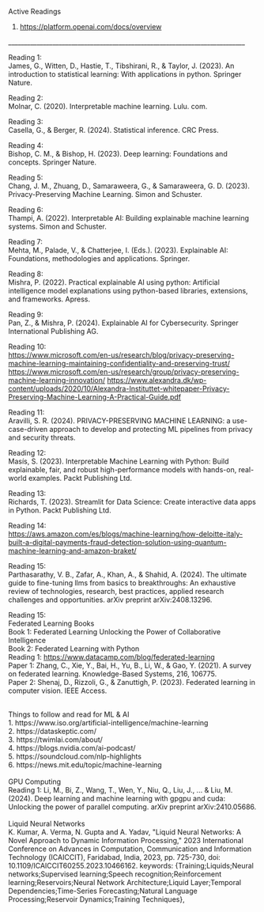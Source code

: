 Active Readings <br>
1. https://platform.openai.com/docs/overview <br>

___________________________________________________________________________  <br>

Reading 1: <br>
James, G., Witten, D., Hastie, T., Tibshirani, R., & Taylor, J. (2023). An introduction to statistical learning: With applications in python. Springer Nature. </br> 

Reading 2: <br>
Molnar, C. (2020). Interpretable machine learning. Lulu. com. <br>

Reading 3: <br>
Casella, G., & Berger, R. (2024). Statistical inference. CRC Press. <br>

Reading 4: <br>
Bishop, C. M., & Bishop, H. (2023). Deep learning: Foundations and concepts. Springer Nature. <br>

Reading 5: <br>
Chang, J. M., Zhuang, D., Samaraweera, G., & Samaraweera, G. D. (2023). Privacy-Preserving Machine Learning. Simon and Schuster. <br>

Reading 6: <br>
Thampi, A. (2022). Interpretable AI: Building explainable machine learning systems. Simon and Schuster. <br>

Reading 7: <br>
Mehta, M., Palade, V., & Chatterjee, I. (Eds.). (2023). Explainable AI: Foundations, methodologies and applications. Springer. <br>

Reading 8: <br>
Mishra, P. (2022). Practical explainable AI using python: Artificial intelligence model explanations using python-based libraries, extensions, and frameworks. Apress. <br>

Reading 9: <br>
Pan, Z., & Mishra, P. (2024). Explainable AI for Cybersecurity. Springer International Publishing AG. <br>

Reading 10: <br>
https://www.microsoft.com/en-us/research/blog/privacy-preserving-machine-learning-maintaining-confidentiality-and-preserving-trust/
https://www.microsoft.com/en-us/research/group/privacy-preserving-machine-learning-innovation/
https://www.alexandra.dk/wp-content/uploads/2020/10/Alexandra-Instituttet-whitepaper-Privacy-Preserving-Machine-Learning-A-Practical-Guide.pdf
<br>

Reading 11: <br>
Aravilli, S. R. (2024). PRIVACY-PRESERVING MACHINE LEARNING: a use-case-driven approach to develop and protecting ML pipelines from privacy and security threats. <br>

Reading 12: <br>
Masís, S. (2023). Interpretable Machine Learning with Python: Build explainable, fair, and robust high-performance models with hands-on, real-world examples. Packt Publishing Ltd. <br>

Reading 13: <br>
Richards, T. (2023). Streamlit for Data Science: Create interactive data apps in Python. Packt Publishing Ltd. <br>

Reading 14: <br>
https://aws.amazon.com/es/blogs/machine-learning/how-deloitte-italy-built-a-digital-payments-fraud-detection-solution-using-quantum-machine-learning-and-amazon-braket/ <br>

Reading 15: <br>
Parthasarathy, V. B., Zafar, A., Khan, A., & Shahid, A. (2024). The ultimate guide to fine-tuning llms from basics to breakthroughs: An exhaustive review of technologies, research, best practices, applied research challenges and opportunities. arXiv preprint arXiv:2408.13296. <br>

Reading 15: <br>
Federated Learning Books <br>
Book 1: Federated Learning Unlocking the Power of Collaborative Intelligence <br>
Book 2: Federated Learning with Python <br>
Reading 1: https://www.datacamp.com/blog/federated-learning <br>
Paper 1: Zhang, C., Xie, Y., Bai, H., Yu, B., Li, W., & Gao, Y. (2021). A survey on federated learning. Knowledge-Based Systems, 216, 106775. <br>
Paper 2: Shenaj, D., Rizzoli, G., & Zanuttigh, P. (2023). Federated learning in computer vision. IEEE Access. <br>

<br>
Things to follow and read for ML & AI <br>
1. https://www.iso.org/artificial-intelligence/machine-learning <br>
2. https://dataskeptic.com/ <br>
3. https://twimlai.com/about/ <br>
4. https://blogs.nvidia.com/ai-podcast/ <br>
5. https://soundcloud.com/nlp-highlights <br>
6. https://news.mit.edu/topic/machine-learning <br>

<br>
GPU Computing <br>
Reading 1: Li, M., Bi, Z., Wang, T., Wen, Y., Niu, Q., Liu, J., ... & Liu, M. (2024). Deep learning and machine learning with gpgpu and cuda: Unlocking the power of parallel computing. arXiv preprint arXiv:2410.05686. <br>

<br>
Liquid Neural Networks <br>
K. Kumar, A. Verma, N. Gupta and A. Yadav, "Liquid Neural Networks: A Novel Approach to Dynamic Information Processing," 2023 International Conference on Advances in Computation, Communication and Information Technology (ICAICCIT), Faridabad, India, 2023, pp. 725-730, doi: 10.1109/ICAICCIT60255.2023.10466162. keywords: {Training;Liquids;Neural networks;Supervised learning;Speech recognition;Reinforcement learning;Reservoirs;Neural Network Architecture;Liquid Layer;Temporal Dependencies;Time-Series Forecasting;Natural Language Processing;Reservoir Dynamics;Training Techniques}, <br>
<br>
